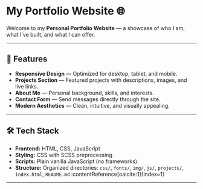 # My Portfolio Website 🌐

Welcome to my **Personal Portfolio Website** — a showcase of who I am, what I’ve built, and what I can offer.

---

## 🎯 Features

- **Responsive Design** — Optimized for desktop, tablet, and mobile.  
- **Projects Section** — Featured projects with descriptions, images, and live links.  
- **About Me** — Personal background, skills, and interests.  
- **Contact Form** — Send messages directly through the site.  
- **Modern Aesthetics** — Clean, intuitive, and visually appealing.

---

## 🛠 Tech Stack

- **Frontend:** HTML, CSS, JavaScript  
- **Styling:** CSS with SCSS preprocessing  
- **Scripts:** Plain vanilla JavaScript (no frameworks)  
- **Structure:** Organized directories: `css/`, `fonts/`, `img/`, `js/`, `projects/`, `index.html`, `README.md` :contentReference[oaicite:1]{index=1}

---

